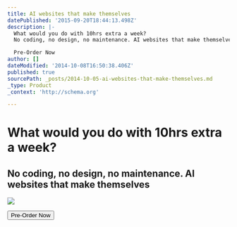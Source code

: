 ```yaml
---
title: AI websites that make themselves
datePublished: '2015-09-20T18:44:13.498Z'
description: |-
  What would you do with 10hrs extra a week?
  No coding, no design, no maintenance. AI websites that make themselves

  Pre-Order Now
author: []
dateModified: '2014-10-08T16:50:38.406Z'
published: true
sourcePath: _posts/2014-10-05-ai-websites-that-make-themselves.md
_type: Product
_context: 'http://schema.org'

---
```

# What would you do with 10hrs extra a week?

## No coding, no design, no maintenance. AI websites that make themselves
![](https://s3-us-west-2.amazonaws.com/cdn.thegrid.io/assets/images/mountain.jpg)

<button data-uuid="f6a4bd8d-55ec-4c3a-9ccd-9c5f3df80802" data-role="cta" data-verb="purchase" data-sum="9600" style="">Pre-Order Now</button>